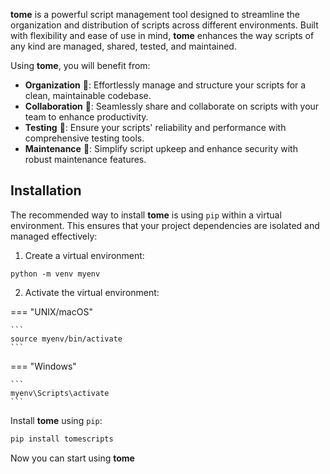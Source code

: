 **tome** is a powerful script management tool designed to streamline the organization and
distribution of scripts across different environments. Built with flexibility and ease of
use in mind, **tome** enhances the way scripts of any kind are managed, shared, tested,
and maintained.

Using **tome**, you will benefit from:

- **Organization** 📂: Effortlessly manage and structure your scripts for a clean,
  maintainable codebase.
- **Collaboration** 🤝: Seamlessly share and collaborate on scripts with your team to
  enhance productivity.
- **Testing** 🧪: Ensure your scripts' reliability and performance with comprehensive
  testing tools.
- **Maintenance** 🔧: Simplify script upkeep and enhance security with robust maintenance
  features.

## Installation

The recommended way to install **tome** is using `pip` within a virtual environment. This
ensures that your project dependencies are isolated and managed effectively:

1. Create a virtual environment:

```
python -m venv myenv
```

2. Activate the virtual environment:

=== "UNIX/macOS"

    ```
    source myenv/bin/activate
    ```

=== "Windows"

    ```
    myenv\Scripts\activate
    ```

Install **tome** using `pip`:

```bash
pip install tomescripts
```

Now you can start using **tome**
